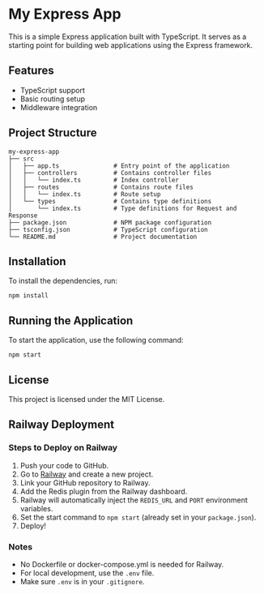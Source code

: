 # My Express App

This is a simple Express application built with TypeScript. It serves as a starting point for building web applications using the Express framework.

## Features

- TypeScript support
- Basic routing setup
- Middleware integration

## Project Structure

```
my-express-app
├── src
│   ├── app.ts               # Entry point of the application
│   ├── controllers          # Contains controller files
│   │   └── index.ts         # Index controller
│   ├── routes               # Contains route files
│   │   └── index.ts         # Route setup
│   └── types                # Contains type definitions
│       └── index.ts         # Type definitions for Request and Response
├── package.json             # NPM package configuration
├── tsconfig.json            # TypeScript configuration
└── README.md                # Project documentation
```

## Installation

To install the dependencies, run:

```
npm install
```

## Running the Application

To start the application, use the following command:

```
npm start
```

## License

This project is licensed under the MIT License.

## Railway Deployment

### Steps to Deploy on Railway
1. Push your code to GitHub.
2. Go to [Railway](https://railway.app/) and create a new project.
3. Link your GitHub repository to Railway.
4. Add the Redis plugin from the Railway dashboard.
5. Railway will automatically inject the `REDIS_URL` and `PORT` environment variables.
6. Set the start command to `npm start` (already set in your `package.json`).
7. Deploy!

### Notes
- No Dockerfile or docker-compose.yml is needed for Railway.
- For local development, use the `.env` file.
- Make sure `.env` is in your `.gitignore`.